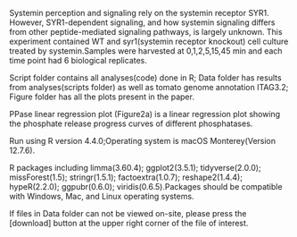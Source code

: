 Systemin perception and signaling rely on the systemin receptor SYR1. However, SYR1-dependent signaling, and how systemin signaling differs from other peptide-mediated signaling pathways, is largely unknown.
This experiment contained WT and syr1(systemin receptor knockout) cell culture treated by systemin.Samples were harvested at 0,1,2,5,15,45 min and each time point had 6 biological replicates.

Script folder contains all analyses(code) done in R;
Data folder has results from analyses(scripts folder) as well as tomato genome annotation ITAG3.2;
Figure folder has all the plots present in the paper.

PPase linear regression plot (Figure2a) is a linear regression plot showing the phosphate release progress curves of different phosphatases.

Run using R version 4.4.0;Operating system is macOS Monterey(Version 12.7.6).

R packages including limma(3.60.4); ggplot2(3.5.1); tidyverse(2.0.0); missForest(1.5); stringr(1.5.1); factoextra(1.0.7); reshape2(1.4.4); hypeR(2.2.0); ggpubr(0.6.0); viridis(0.6.5).Packages should be compatible with Windows, Mac, and Linux operating systems.

If files in Data folder can not be viewed on-site, please press the [download] button at the upper right corner of the file of interest.
